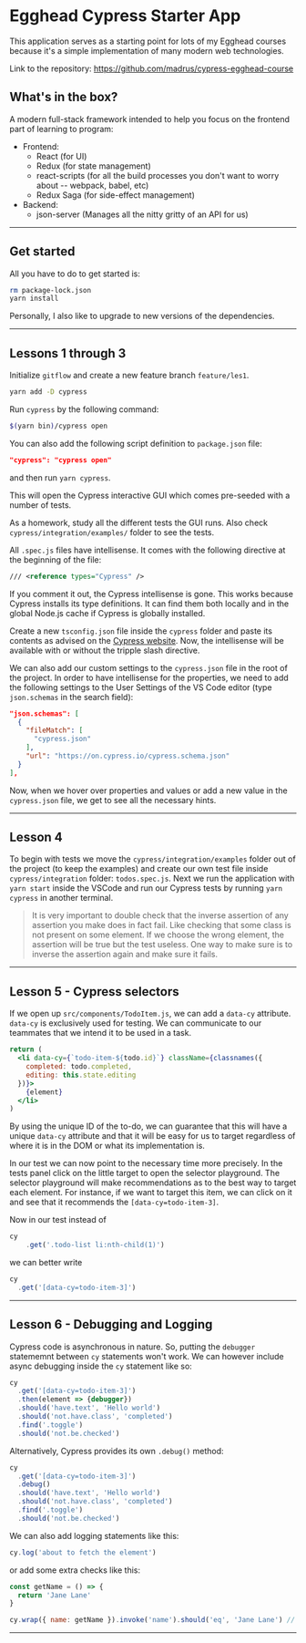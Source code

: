 # Egghead Cypress Starter App

This application serves as a starting point for lots of my Egghead courses because it's a simple implementation of many modern web technologies.

Link to the repository: <https://github.com/madrus/cypress-egghead-course>

## What's in the box?

A modern full-stack framework intended to help you focus on the frontend part of learning to program:
* Frontend:
  * React (for UI)
  * Redux (for state management)
  * react-scripts (for all the build processes you don't want to worry about -- webpack, babel, etc)
  * Redux Saga (for side-effect management)
* Backend:
  * json-server (Manages all the nitty gritty of an API for us)

---

## Get started

All you have to do to get started is:

```bash
rm package-lock.json
yarn install
```

Personally, I also like to upgrade to new versions of the dependencies.

---

## Lessons 1 through 3

Initialize `gitflow` and create a new feature branch `feature/les1`.

``` bash
yarn add -D cypress
```

Run `cypress` by the following command:

``` bash
$(yarn bin)/cypress open
```

You can also add the following script definition to `package.json` file:

``` json
"cypress": "cypress open"
```

and then run `yarn cypress`.

This will open the Cypress interactive GUI which comes pre-seeded with a number of tests.

As a homework, study all the different tests the GUI runs. Also check `cypress/integration/examples/` folder to see the tests.

All `.spec.js` files have intellisense. It comes with the following directive at the beginning of the file:

``` xml
/// <reference types="Cypress" />
```

If you comment it out, the Cypress intellisense is gone. This works because Cypress installs its type definitions. It can find them both locally and in the global Node.js cache if Cypress is globally installed.

Create a new `tsconfig.json` file inside the `cypress` folder and paste its contents as advised on the [Cypress website](https://docs.cypress.io/guides/tooling/typescript-support.html#Set-up-your-dev-environment). Now, the intellisense will be available with or without the tripple slash directive.

We can also add our custom settings to the `cypress.json` file in the root of the project. In order to have intellisense for the properties, we need to add the following settings to the User Settings of the VS Code editor (type `json.schemas` in the search field):

``` json
"json.schemas": [
  {
    "fileMatch": [
      "cypress.json"
    ],
    "url": "https://on.cypress.io/cypress.schema.json"
  }
],
```

Now, when we hover over properties and values or add a new value in the `cypress.json` file, we get to see all the necessary hints.

---

## Lesson 4

To begin with tests we move the `cypress/integration/examples` folder out of the project (to keep the examples) and create our own test file inside `cypress/integration` folder: `todos.spec.js`. Next we run the application with `yarn start` inside the VSCode and run our Cypress tests by running `yarn cypress` in another terminal.

> It is very important to double check that the inverse assertion of any assertion you make does in fact fail. Like checking that some class is not present on some element. If we choose the wrong element, the assertion will be true but the test useless. One way to make sure is to inverse the assertion again and make sure it fails.

---

## Lesson 5 - Cypress selectors

If we open up `src/components/TodoItem.js`, we can add a `data-cy` attribute. `data-cy` is exclusively used for testing. We can communicate to our teammates that we intend it to be used in a task.

``` jsx
return (
  <li data-cy={`todo-item-${todo.id}`} className={classnames({
    completed: todo.completed,
    editing: this.state.editing
  })}>
    {element}
  </li>
)
```

By using the unique ID of the to-do, we can guarantee that this will have a unique `data-cy` attribute and that it will be easy for us to target regardless of where it is in the DOM or what its implementation is.

In our test we can now point to the necessary time more precisely. In the tests panel click on the little target to open the selector playground. The selector playground will make recommendations as to the best way to target each element. For instance, if we want to target this item, we can click on it and see that it recommends the `[data-cy=todo-item-3]`.

Now in our test instead of

``` js
cy
	.get('.todo-list li:nth-child(1)')
```

we can better write

``` js
cy
  .get('[data-cy=todo-item-3]')
```

---

## Lesson 6 - Debugging and Logging

Cypress code is asynchronous in nature. So, putting the `debugger` statememnt between `cy` statements won't work. We can however include async debugging inside the `cy` statement like so:

``` js
cy
  .get('[data-cy=todo-item-3]')
  .then(element => {debugger})
  .should('have.text', 'Hello world')
  .should('not.have.class', 'completed')
  .find('.toggle')
  .should('not.be.checked')
```

Alternatively, Cypress provides its own `.debug()` method:

``` js
cy
  .get('[data-cy=todo-item-3]')
  .debug()
  .should('have.text', 'Hello world')
  .should('not.have.class', 'completed')
  .find('.toggle')
  .should('not.be.checked')
```

We can also add logging statements like this:

``` js
cy.log('about to fetch the element')
```

or add some extra checks like this:

``` js
const getName = () => {
  return 'Jane Lane'
}

cy.wrap({ name: getName }).invoke('name').should('eq', 'Jane Lane') // true
```

---
